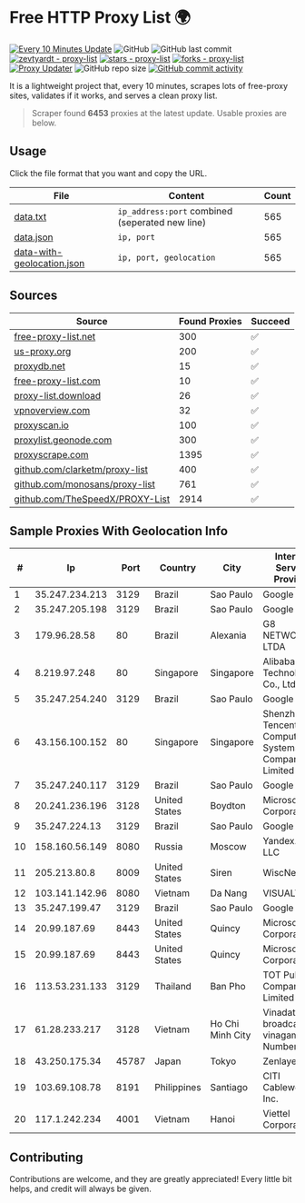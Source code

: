 
# Free HTTP Proxy List 🌍

[![Every 10 Minutes Update](https://github.com/mertguvencli/http-proxy-list/actions/workflows/main.yml/badge.svg?branch=main)](https://github.com/mertguvencli/http-proxy-list/actions/workflows/main.yml)
![GitHub](https://img.shields.io/github/license/mertguvencli/http-proxy-list)
![GitHub last commit](https://img.shields.io/github/last-commit/mertguvencli/http-proxy-list)
[![zevtyardt - proxy-list](https://img.shields.io/static/v1?label=zevtyardt&message=proxy-list&color=blue&logo=github)](https://github.com/zevtyardt/proxy-list "Go to GitHub repo")
[![stars - proxy-list](https://img.shields.io/github/stars/zevtyardt/proxy-list?style=social)](https://github.com/zevtyardt/proxy-list)
[![forks - proxy-list](https://img.shields.io/github/forks/zevtyardt/proxy-list?style=social)](https://github.com/zevtyardt/proxy-list)
[![Proxy Updater](https://github.com/zevtyardt/proxy-list/workflows/Proxy%20Updater/badge.svg)](https://github.com/zevtyardt/proxy-list/actions?query=workflow:"Proxy+Updater")
![GitHub repo size](https://img.shields.io/github/repo-size/zevtyardt/proxy-list)
[![GitHub commit activity](https://img.shields.io/github/commit-activity/m/zevtyardt/proxy-list?logo=commits)](https://github.com/zevtyardt/proxy-list/commits/main)

It is a lightweight project that, every 10 minutes, scrapes lots of free-proxy sites, validates if it works, and serves a clean proxy list.

> Scraper found **6453** proxies at the latest update. Usable proxies are below.

## Usage

Click the file format that you want and copy the URL.

|File|Content|Count|
|----|-------|-----|
|[data.txt](https://raw.githubusercontent.com/mertguvencli/http-proxy-list/main/proxy-list/data.txt)|`ip_address:port` combined (seperated new line)|565|
|[data.json](https://raw.githubusercontent.com/mertguvencli/http-proxy-list/main/proxy-list/data.json)|`ip, port`|565|
|[data-with-geolocation.json](https://raw.githubusercontent.com/mertguvencli/http-proxy-list/main/proxy-list/data-with-geolocation.json)|`ip, port, geolocation`|565|

## Sources

|Source|Found Proxies|Succeed|
|------|-------------|-------|
|[free-proxy-list.net](https://free-proxy-list.net)|300|✅|
|[us-proxy.org](https://www.us-proxy.org)|200|✅|
|[proxydb.net](http://proxydb.net)|15|✅|
|[free-proxy-list.com](https://free-proxy-list.com/?page=&port=&type%5B%5D=http&type%5B%5D=https&up_time=0&search=Search)|10|✅|
|[proxy-list.download](https://www.proxy-list.download/HTTP)|26|✅|
|[vpnoverview.com](https://vpnoverview.com/privacy/anonymous-browsing/free-proxy-servers)|32|✅|
|[proxyscan.io](https://www.proxyscan.io)|100|✅|
|[proxylist.geonode.com](https://proxylist.geonode.com/api/proxy-list?limit=300&page=1&sort_by=lastChecked&sort_type=desc&protocols=http,https)|300|✅|
|[proxyscrape.com](https://api.proxyscrape.com/v2/?request=displayproxies&protocol=http&timeout=10000&country=all&ssl=all&anonymity=all)|1395|✅|
|[github.com/clarketm/proxy-list](https://raw.githubusercontent.com/clarketm/proxy-list/master/proxy-list-raw.txt)|400|✅|
|[github.com/monosans/proxy-list](https://raw.githubusercontent.com/monosans/proxy-list/main/proxies/http.txt)|761|✅|
|[github.com/TheSpeedX/PROXY-List](https://raw.githubusercontent.com/TheSpeedX/PROXY-List/master/http.txt)|2914|✅|


## Sample Proxies With Geolocation Info

|#|Ip|Port|Country|City|Internet Service Provider|
|-|--|----|-------|----|-------------------------|
|1|35.247.234.213|3129|Brazil|Sao Paulo|Google LLC|
|2|35.247.205.198|3129|Brazil|Sao Paulo|Google LLC|
|3|179.96.28.58|80|Brazil|Alexania|G8 NETWORKS LTDA|
|4|8.219.97.248|80|Singapore|Singapore|Alibaba (US) Technology Co., Ltd.|
|5|35.247.254.240|3129|Brazil|Sao Paulo|Google LLC|
|6|43.156.100.152|80|Singapore|Singapore|Shenzhen Tencent Computer Systems Company Limited|
|7|35.247.240.117|3129|Brazil|Sao Paulo|Google LLC|
|8|20.241.236.196|3128|United States|Boydton|Microsoft Corporation|
|9|35.247.224.13|3129|Brazil|Sao Paulo|Google LLC|
|10|158.160.56.149|8080|Russia|Moscow|Yandex.Cloud LLC|
|11|205.213.80.8|8009|United States|Siren|WiscNet|
|12|103.141.142.96|8080|Vietnam|Da Nang|VISUALVIET|
|13|35.247.199.47|3129|Brazil|Sao Paulo|Google LLC|
|14|20.99.187.69|8443|United States|Quincy|Microsoft Corporation|
|15|20.99.187.69|8443|United States|Quincy|Microsoft Corporation|
|16|113.53.231.133|3129|Thailand|Ban Pho|TOT Public Company Limited|
|17|61.28.233.217|3128|Vietnam|Ho Chi Minh City|Vinadata broadcast via vinagame AS Number|
|18|43.250.175.34|45787|Japan|Tokyo|Zenlayer Inc|
|19|103.69.108.78|8191|Philippines|Santiago|CITI Cableworld Inc.|
|20|117.1.242.234|4001|Vietnam|Hanoi|Viettel Corporation|



## Contributing

Contributions are welcome, and they are greatly appreciated! Every
little bit helps, and credit will always be given.

